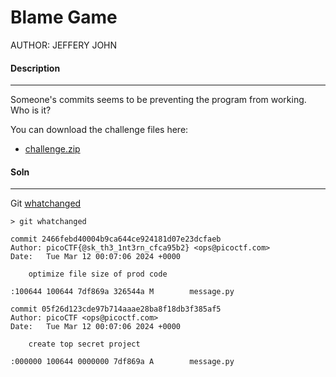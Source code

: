 # Blame Game

AUTHOR: JEFFERY JOHN

#### Description
___
Someone's commits seems to be preventing the program from working. Who is it?

You can download the challenge files here:

- [challenge.zip](https://artifacts.picoctf.net/c_titan/157/challenge.zip)

#### Soln
___

Git [whatchanged](https://git-scm.com/docs/git-whatchanged)
```
> git whatchanged

commit 2466febd40004b9ca644ce924181d07e23dcfaeb
Author: picoCTF{@sk_th3_1nt3rn_cfca95b2} <ops@picoctf.com>
Date:   Tue Mar 12 00:07:06 2024 +0000

    optimize file size of prod code

:100644 100644 7df869a 326544a M        message.py

commit 05f26d123cde97b714aaae28ba8f18db3f385af5
Author: picoCTF <ops@picoctf.com>
Date:   Tue Mar 12 00:07:06 2024 +0000

    create top secret project

:000000 100644 0000000 7df869a A        message.py
```